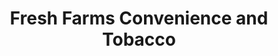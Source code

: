 ---
title: "Fresh Farms Convenience and Tobacco"
url: /dayville/fresh-farms-convenience-and-tobacco/
shop: Lebensmittel
---